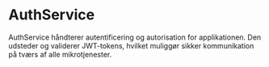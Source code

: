 # AuthService
AuthService håndterer autentificering og autorisation for applikationen. Den udsteder og validerer JWT-tokens, hvilket muliggør sikker kommunikation på tværs af alle mikrotjenester.
